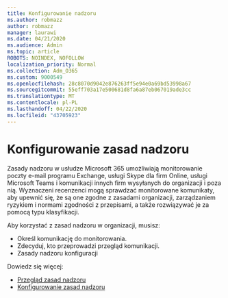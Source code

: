 ```yaml
---
title: Konfigurowanie nadzoru
ms.author: robmazz
author: robmazz
manager: laurawi
ms.date: 04/21/2020
ms.audience: Admin
ms.topic: article
ROBOTS: NOINDEX, NOFOLLOW
localization_priority: Normal
ms.collection: Adm_O365
ms.custom: 9000549
ms.openlocfilehash: 28c8070d9042e876263ff5e94e0a69bd53998a67
ms.sourcegitcommit: 55eff703a17e500681d8fa6a87eb067019ade3cc
ms.translationtype: MT
ms.contentlocale: pl-PL
ms.lasthandoff: 04/22/2020
ms.locfileid: "43705923"
---
```

# <a name="configure-supervision-policies"></a>Konfigurowanie zasad nadzoru

Zasady nadzoru w usłudze Microsoft 365 umożliwiają monitorowanie poczty e-mail programu Exchange, usługi Skype dla firm Online, usługi Microsoft Teams i komunikacji innych firm wysyłanych do organizacji i poza nią. Wyznaczeni recenzenci mogą sprawdzać monitorowane komunikaty, aby upewnić się, że są one zgodne z zasadami organizacji, zarządzaniem ryzykiem i normami zgodności z przepisami, a także rozwiązywać je za pomocą typu klasyfikacji.

Aby korzystać z zasad nadzoru w organizacji, musisz:

- Określ komunikację do monitorowania.
- Zdecyduj, kto przeprowadzi przegląd komunikacji.
- Zasady nadzoru konfiguracji

Dowiedz się więcej:

- [Przegląd zasad nadzoru](https://docs.microsoft.com/office365/securitycompliance/supervision-policies)
- [Konfigurowanie zasad nadzoru](https://docs.microsoft.com/office365/securitycompliance/configure-supervision-policies)
